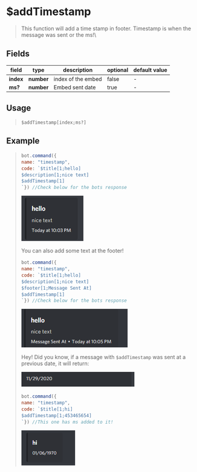 # $addTimestamp
> This function will add a time stamp in footer. Timestamp is when the message was sent or the ms!\

## Fields
|field|type|description|optional|default value|
|-----|----|-----------|--------|-------------|
|**index**|**number**|index of the embed|false|-|
|**ms?**|**number**|Embed sent date|true|-|

## Usage
> ```
> $addTimestamp[index;ms?]
> ```

## Example
> ```javascript
> bot.command({
> name: "timestamp",
> code: `$title[1;hello]
> $description[1;nice text]
> $addTimestamp[1]
> `}) //Check below for the bots response
> ```
> 
> ![](../.gitbook/assets/image%20%2839%29%20%282%29%20%282%29%20%282%29%20%283%29%20%281%29.png)
> 
> You can also add some text at the footer!
> 
> ```javascript
> bot.command({
> name: "timestamp",
> code: `$title[1;hello]
> $description[1;nice text]
> $footer[1;Message Sent At]
> $addTimestamp[1]
> `}) //Check below for the bots response
> ```
> 
> ![](../.gitbook/assets/image%20%2864%29.png)
> 
> Hey! Did you know, if a message with `$addTimestamp` was sent at a previous date, it will return:
> 
> ![The date of when it was sent!](../.gitbook/assets/image%20%2857%29.png)
> 
> ```javascript
> bot.command({
> name: "timestamp",
> code: `$title[1;hi]
> $addTimestamp[1;453465654]
> `}) //This one has ms added to it!
> ```
> 
> ![Here&apos;s an example!](../.gitbook/assets/image%20%2874%29.png)

